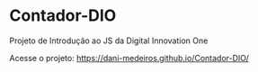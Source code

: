 # Contador-DIO
Projeto de Introdução ao JS da Digital Innovation One

Acesse o projeto: https://dani-medeiros.github.io/Contador-DIO/
